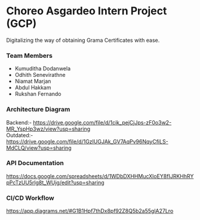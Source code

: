 # Choreo Asgardeo Intern Project (GCP)

Digitalizing the way of obtaining Grama Certificates with ease.

### Team Members<br/>
- Kumuditha Dodanwela<br/>
- Odhith Senevirathne<br/>
- Niamat Marjan<br/>
- Abdul Hakkam<br/>
- Rukshan Fernando<br/>

### Architecture Diagram<br/>
Backend:- https://drive.google.com/file/d/1cik_pejCjJps-zF0o3w2-MR_YspHp3wz/view?usp=sharing
<br/>
Outdated:- https://drive.google.com/file/d/1GzIUGJAk_GV7AqPv96NqyCfiLS-MdCLQ/view?usp=sharing

### API Documentation<br/>
https://docs.google.com/spreadsheets/d/1WDbDXHHMucXloEY8fIJRKHhRYpPcTzUU5rlg8t_WUjg/edit?usp=sharing

### CI/CD Workflow<br/>
https://app.diagrams.net/#G1B1Hpf7thDx8pf92Z8Q5b2a55glA27Lro
